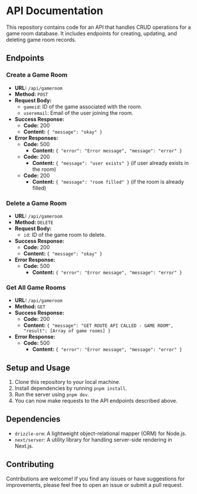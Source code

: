 # API Documentation

This repository contains code for an API that handles CRUD operations for a game room database. It includes endpoints for creating, updating, and deleting game room records.

## Endpoints

### Create a Game Room

- **URL:** `/api/gameroom`
- **Method:** `POST`
- **Request Body:**
  - `gameid`: ID of the game associated with the room.
  - `useremail`: Email of the user joining the room.
- **Success Response:**
  - **Code:** 200
  - **Content:** `{ "message": "okay" }`
- **Error Responses:**
  - **Code:** 500
    - **Content:** `{ "error": "Error message", "message": "error" }`
  - **Code:** 200
    - **Content:** `{ "message": "user exists" }` (if user already exists in the room)
  - **Code:** 200
    - **Content:** `{ "message": "room filled" }` (if the room is already filled)

### Delete a Game Room

- **URL:** `/api/gameroom`
- **Method:** `DELETE`
- **Request Body:**
  - `id`: ID of the game room to delete.
- **Success Response:**
  - **Code:** 200
  - **Content:** `{ "message": "okay" }`
- **Error Response:**
  - **Code:** 500
    - **Content:** `{ "error": "Error message", "message": "error" }`

### Get All Game Rooms

- **URL:** `/api/gameroom`
- **Method:** `GET`
- **Success Response:**
  - **Code:** 200
  - **Content:** `{ "message": "GET ROUTE API CALLED - GAME ROOM", "result": [Array of game rooms] }`
- **Error Response:**
  - **Code:** 500
    - **Content:** `{ "error": "Error message", "message": "error" }`

## Setup and Usage

1. Clone this repository to your local machine.
2. Install dependencies by running `pnpm install`.
3. Run the server using `pnpm dev`.
4. You can now make requests to the API endpoints described above.

## Dependencies

- `drizzle-orm`: A lightweight object-relational mapper (ORM) for Node.js.
- `next/server`: A utility library for handling server-side rendering in Next.js.

## Contributing

Contributions are welcome! If you find any issues or have suggestions for improvements, please feel free to open an issue or submit a pull request.
